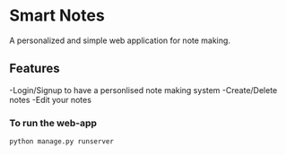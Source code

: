# Smart Notes
A personalized and simple web application for note making.

## Features
-Login/Signup to have a personlised note making system
-Create/Delete notes
-Edit your notes

### To run the web-app
```
python manage.py runserver
```
